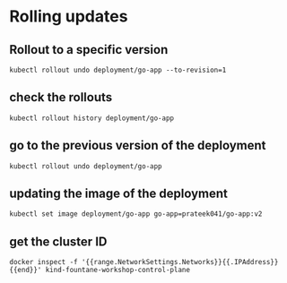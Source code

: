 # Rolling updates

## Rollout to a specific version

`kubectl rollout undo deployment/go-app --to-revision=1`

## check the rollouts

`kubectl rollout history deployment/go-app`

## go to the previous version of the deployment

`kubectl rollout undo deployment/go-app`

## updating the image of the deployment

`kubectl set image deployment/go-app go-app=prateek041/go-app:v2`

## get the cluster ID

`docker inspect -f '{{range.NetworkSettings.Networks}}{{.IPAddress}}{{end}}' kind-fountane-workshop-control-plane`
